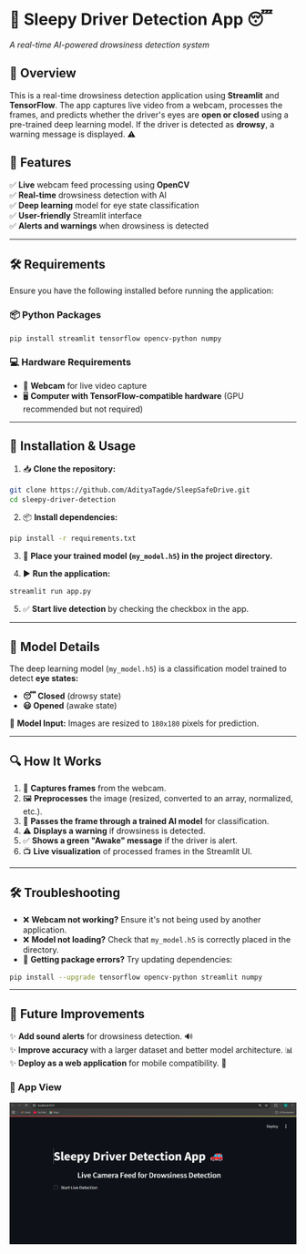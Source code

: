 # 🚗 Sleepy Driver Detection App 😴
_A real-time AI-powered drowsiness detection system_

## 📝 Overview
This is a real-time drowsiness detection application using **Streamlit** and **TensorFlow**. The app captures live video from a webcam, processes the frames, and predicts whether the driver's eyes are **open or closed** using a pre-trained deep learning model. If the driver is detected as **drowsy**, a warning message is displayed. ⚠️

## 🌟 Features
✅ **Live** webcam feed processing using **OpenCV**  
✅ **Real-time** drowsiness detection with AI  
✅ **Deep learning** model for eye state classification  
✅ **User-friendly** Streamlit interface  
✅ **Alerts and warnings** when drowsiness is detected  

---
## 🛠 Requirements
Ensure you have the following installed before running the application:

### 📦 Python Packages
```bash
pip install streamlit tensorflow opencv-python numpy
```

### 💻 Hardware Requirements
- 🎥 **Webcam** for live video capture
- 🖥 **Computer with TensorFlow-compatible hardware** (GPU recommended but not required)

---
## 🚀 Installation & Usage

1. 📥 **Clone the repository:**
```bash
git clone https://github.com/AdityaTagde/SleepSafeDrive.git
cd sleepy-driver-detection
```

2. 📦 **Install dependencies:**
```bash
pip install -r requirements.txt
```

3. 📂 **Place your trained model (`my_model.h5`) in the project directory.**

4. ▶️ **Run the application:**
```bash
streamlit run app.py
```

5. ✅ **Start live detection** by checking the checkbox in the app.

---
## 🧠 Model Details
The deep learning model (`my_model.h5`) is a classification model trained to detect **eye states:**
- **😴 Closed** (drowsy state)
- **😃 Opened** (awake state)

📏 **Model Input:** Images are resized to `180x180` pixels for prediction.

---
## 🔍 How It Works
1. 📸 **Captures frames** from the webcam.
2. 🖼 **Preprocesses** the image (resized, converted to an array, normalized, etc.).
3. 🧠 **Passes the frame through a trained AI model** for classification.
4. ⚠️ **Displays a warning** if drowsiness is detected.
5. ✅ **Shows a green "Awake" message** if the driver is alert.
6. 📺 **Live visualization** of processed frames in the Streamlit UI.

---
## 🛠 Troubleshooting
- ❌ **Webcam not working?** Ensure it's not being used by another application.
- ❌ **Model not loading?** Check that `my_model.h5` is correctly placed in the directory.
- 🔄 **Getting package errors?** Try updating dependencies:
```bash
pip install --upgrade tensorflow opencv-python streamlit numpy
```

---
## 🔮 Future Improvements
✨ **Add sound alerts** for drowsiness detection. 🔊  
✨ **Improve accuracy** with a larger dataset and better model architecture. 📊  
✨ **Deploy as a web application** for mobile compatibility. 📱  

### 📸 App View
![App View](https://github.com/AdityaTagde/SleepSafeDrive-/blob/main/s1.png)

